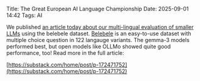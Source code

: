 Title: The Great European AI Language Championship
Date: 2025-09-01 14:42
Tags: AI

We published [an article today about our multi-lingual evaluation of smaller LLMs](https://substack.com/home/post/p-172471752) using the belebele dataset.
[Belebele](https://github.com/facebookresearch/belebele) is an easy-to-use dataset with multiple choice question in 122 langauge variants.
The gemma-3 models performed best, but open models like OLLMo showed quite good performance, too! Read more in the full article:

[https://substack.com/home/post/p-172471752](https://substack.com/home/post/p-172471752)
